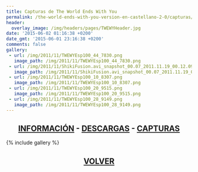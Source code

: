```yaml
---
title: Capturas de The World Ends With You
permalink: /the-world-ends-with-you-version-en-castellano-2-0/capturas/
header:
  overlay_image: /img/headers/pages/TWEWYHeader.jpg
date: '2015-06-02 01:16:38 +0200'
date_gmt: '2015-06-01 23:16:38 +0200'
comments: false
gallery:
 - url: /img/2011/11/TWEWYEsp100_44_7830.png
   image_path: /img/2011/11/TWEWYEsp100_44_7830.png
 - url: /img/2011/11/ShikiFusion.avi_snapshot_00.07_2011.11.19_00.12.09.jpg
   image_path: /img/2011/11/ShikiFusion.avi_snapshot_00.07_2011.11.19_00.12.09.jpg
 - url: /img/2011/11/TWEWYEsp100_10_8307.png
   image_path: /img/2011/11/TWEWYEsp100_10_8307.png
 - url: /img/2011/11/TWEWYEsp100_20_9515.png
   image_path: /img/2011/11/TWEWYEsp100_20_9515.png
 - url: /img/2011/11/TWEWYEsp100_28_9149.png
   image_path: /img/2011/11/TWEWYEsp100_28_9149.png
---
```

<h2 style="text-align: center;"><strong><a href="/the-world-ends-with-you-version-en-castellano-2-0/informacion/">INFORMACIÓN</a> - <a href="/the-world-ends-with-you-version-en-castellano-2-0/descargar/">DESCARGAS</a> - <a href="/the-world-ends-with-you-version-en-castellano-2-0/capturas/">CAPTURAS</a></strong></h2>

{% include gallery %}

<h2 style="text-align: center;"><a href="/the-world-ends-with-you-version-en-castellano-2-0/"><strong>VOLVER</strong></a></h2>



